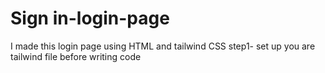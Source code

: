 # Sign in-login-page
I made this login page using HTML and tailwind CSS
step1- set up you are tailwind file before writing code

